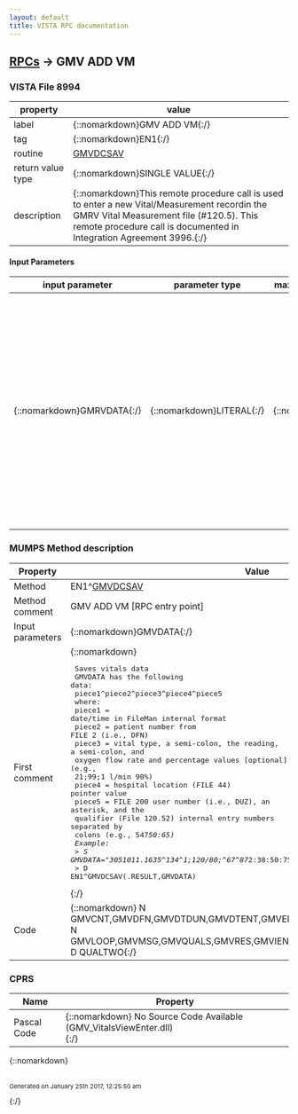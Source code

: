 ```yaml
---
layout: default
title: VISTA RPC documentation
---
```




## [RPCs](TableOfContent.md) &#8594; GMV ADD VM 



### VISTA File 8994 


 property | value 
--- | --- 
 label | {::nomarkdown}GMV ADD VM{:/}
 tag | {::nomarkdown}EN1{:/}
 routine | [GMVDCSAV](http://code.osehra.org/dox/Routine_GMVDCSAV_source.html)
 return value type | {::nomarkdown}SINGLE VALUE{:/}
 description | {::nomarkdown}This remote procedure call is used to enter a new Vital/Measurement recordin the GMRV Vital Measurement file (#120.5). This remote procedure call is documented in Integration Agreement 3996.{:/}

#### Input Parameters

| input parameter | parameter type | maximum data length | required | description | 
| --- | --- | --- | --- | --- | 
| {::nomarkdown}GMRVDATA{:/} | {::nomarkdown}LITERAL{:/} | {::nomarkdown}255{:/} | {::nomarkdown}true{:/} | {::nomarkdown}This variable contains the data needed to create a Vital/Measurementrecord in the GMRV Vital Measurement (#120.5) file. The values are parsedout of the GMRVDATA variable and filed. GMRVDATA has the following data: piece1^piece2^piece3^piece4^piece5  where:  piece1 = date/time in FileMan internal format  piece2 = patient number from FILE 2 (i.e., DFN)  piece3 = vital type, a semi-colon, the reading, a semi-colon, and            oxygen flow rate and percentage values [optional] (e.g.,           21;99;1 l/min 90%)  piece4 = hospital location (FILE 44) pointer value  piece5 = user number from FILE 200 (i.e., DUZ), an asterisk, and the            qualifier (File 120.52) internal entry numbers separated by           colons (e.g., 547*50:65){:/} | 


### MUMPS Method description

 Property | Value 
 --- | --- 
 Method | EN1^[GMVDCSAV](http://code.osehra.org/dox/Routine_GMVDCSAV_source.html)
 Method comment | GMV ADD VM [RPC entry point]
 Input parameters | {::nomarkdown}GMVDATA{:/}
 First comment | {::nomarkdown}<pre> Saves vitals data<br/> GMVDATA has the following data:<br/> piece1^piece2^piece3^piece4^piece5<br/> where:<br/>   piece1 = date/time in FileMan internal format<br/>   piece2 = patient number from FILE 2 (i.e., DFN)<br/>   piece3 = vital type, a semi-colon, the reading, a semi-colon, and<br/>            oxygen flow rate and percentage values [optional] (e.g.,<br/>            21;99;1 l/min 90%)<br/>   piece4 = hospital location (FILE 44) pointer value<br/>   piece5 = FILE 200 user number (i.e., DUZ), an asterisk, and the <br/>            qualifier (File 120.52) internal entry numbers separated by<br/>            colons (e.g., 547*50:65)<br/> Example:<br/>  > S GMVDATA="3051011.1635^134^1;120/80;^67^87*2:38:50:75"<br/>  > D EN1^GMVDCSAV(.RESULT,GMVDATA)<br/></pre>{:/}
 Code | {::nomarkdown}  N GMVCNT,GMVDFN,GMVDTDUN,GMVDTENT,GMVENTBY,GMVFDA,GMVHOSPL<br> N GMVLOOP,GMVMSG,GMVQUALS,GMVRES,GMVIEN,GMVVMEAS,GMVVQUAL,GMVVTYP<br> D QUALTWO{:/}


### CPRS

 Name | Property 
 --- | --- 
 Pascal Code | {::nomarkdown} No Source Code Available (GMV_VitalsViewEnter.dll)  <br/>{:/}

{::nomarkdown} <br/><br/><p style="font-size: 11px">Generated on January 25th 2017, 12:25:50 am</p>{:/}